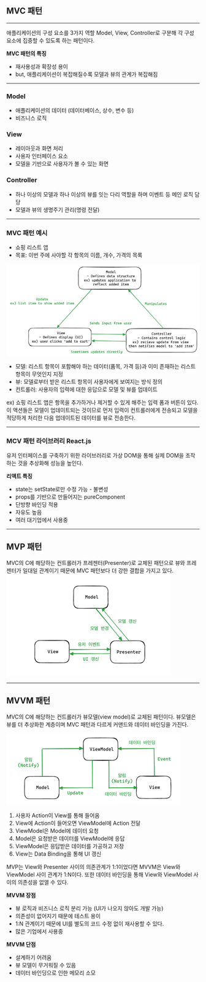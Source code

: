 ## MVC 패턴

---

애플리케이션의 구성 요소를 3가지 역할 Model, View, Controller로 구분해 각 구성 요소에 집중할 수 있도록 하는 패턴이다.

**MVC 패턴의 특징**
- 재사용성과 확장성 용이
- but, 애플리케이션이 복잡해질수록 모델과 뷰의 관계가 복잡해짐

---

### Model
- 애플리케이션의 데이터 (데이터베이스, 상수, 변수 등)
- 비즈니스 로직

### View
- 레이아웃과 화면 처리
- 사용자 인터페이스 요소
- 모델을 기반으로 사용자가 볼 수 있는 화면

### Controller
- 하나 이상의 모델과 하나 이상의 뷰를 잇는 다리 역할을 하며 이벤트 등 메인 로직 담당
- 모델과 뷰의 생명주기 관리(명령 전달)

---

### MVC 패턴 예시
- 쇼핑 리스트 앱
- 목표: 이번 주에 사야할 각 항목의 이름, 개수, 가격의 목록

![img_5.png](img_5.png)

- 모델: 리스트 항목이 포함해야 하는 데이터(품목, 가격 등)과 이미 존재하는 리스트 항목이 무엇인지 지정
- 뷰: 모델로부터 받은 리스트 항목이 사용자에게 보여지는 방식 정의
- 컨트롤러: 사용자의 입력에 대한 응답으로 모델 및 뷰를 업데이트

ex) 쇼핑 리스트 앱은 항목을 추가하거나 제거할 수 있게 해주는 입력 폼과 버튼이 있다. 이 액션들은 모델이 업데이트되는 것이므로 먼저 입력이 컨트롤러에게 전송되고 모델을 적당하게 처리한 다음 업데이트된 데이터를 뷰로 전송한다.

---

### MCV 패턴 라이브러리 React.js
유저 인터페이스를 구축하기 위한 라이브러리로 가상 DOM을 통해 실제 DOM을 조작하는 것을 추상화해 성능을 높인다.

**리액트 특징**

- state는 setState로만 수정 가능 - 불변성
- props를 기반으로 만들어지는 pureComponent
- 단방향 바인딩 적용
- 자유도 높음 
- 여러 대기업에서 사용중

---

## MVP 패턴
MVC의 C에 해당하는 컨트롤러가 프레젠터(Presenter)로 교체된 패턴으로 뷰와 프레젠터가 일대일 관계이기 때문에 MVC 패턴보다 더 강한 결합을 가지고 있다.
![img_6.png](img_6.png)

---

## MVVM 패턴
MVC의 C에 해당하는 컨트롤러가 뷰모델(view model)로 교체된 패턴이다. 뷰모델은 뷰를 더 추상화한 계층이며 MVC 패턴과 다르게 커맨드와 데이터 바인딩을 가진다.

![img_9.png](img_9.png)

1. 사용자 Action이 View를 통해 들어옴
2. View에 Action이 들어오면 ViewModel에 Action 전달
3. ViewModel은 Model에 데이터 요청
4. Model은 요청받은 데이터를 ViewModel에 응답
5. ViewModel은 응답받은 데이터를 가공하고 저장
6. View는 Data Binding을 통해 UI 갱신

MVP는 View와 Presenter 사이의 의존관계가 1:1이었다면 MVVM은 View와 ViewModel 사이 관계가 1:N이다. 또한 데이터 바인딩을 통해 View와 ViewModel 사이의 의존성을 없앨 수 있다.

**MVVM 장점**

- 뷰 로직과 비즈니스 로직 분리 가능 (UI가 나오지 않아도 개발 가능)
- 의존성이 없어지기 때문에 테스트 용이
- 1:N 관계이기 때문에 UI를 별도의 코드 수정 없이 재사용할 수 있다.
- 많은 기업에서 사용중

**MVVM 단점**

- 설계하기 어려움
- 뷰 모델이 무거워질 수 있음
- 데이터 바인딩으로 인한 메모리 소모
